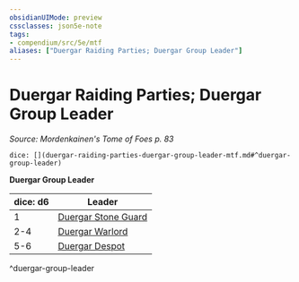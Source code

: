 ```yaml
---
obsidianUIMode: preview
cssclasses: json5e-note
tags:
- compendium/src/5e/mtf
aliases: ["Duergar Raiding Parties; Duergar Group Leader"]
---
```

# Duergar Raiding Parties; Duergar Group Leader
*Source: Mordenkainen's Tome of Foes p. 83* 

`dice: [](duergar-raiding-parties-duergar-group-leader-mtf.md#^duergar-group-leader)`

**Duergar Group Leader**

| dice: d6 | Leader |
|----------|--------|
| 1 | [Duergar Stone Guard](compendium/bestiary/humanoid/duergar-stone-guard-mpmm.md) |
| 2-4 | [Duergar Warlord](compendium/bestiary/humanoid/duergar-warlord-mpmm.md) |
| 5-6 | [Duergar Despot](compendium/bestiary/humanoid/duergar-despot-mpmm.md) |
^duergar-group-leader